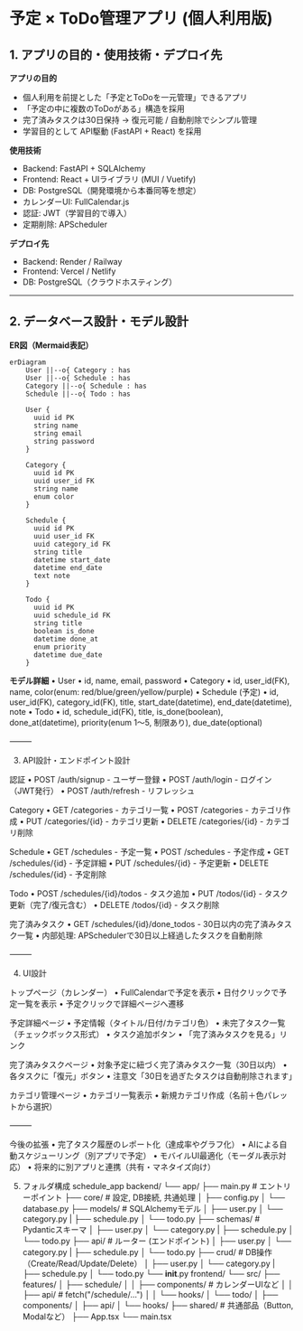 # 予定 × ToDo管理アプリ (個人利用版)

## 1. アプリの目的・使用技術・デプロイ先
**アプリの目的**  
- 個人利用を前提とした「予定とToDoを一元管理」できるアプリ  
- 「予定の中に複数のToDoがある」構造を採用  
- 完了済みタスクは30日保持 → 復元可能 / 自動削除でシンプル管理  
- 学習目的として API駆動 (FastAPI + React) を採用  

**使用技術**  
- Backend: FastAPI + SQLAlchemy  
- Frontend: React + UIライブラリ (MUI / Vuetify)  
- DB: PostgreSQL（開発環境から本番同等を想定）  
- カレンダーUI: FullCalendar.js  
- 認証: JWT（学習目的で導入）  
- 定期削除: APScheduler  


**デプロイ先**  
- Backend: Render / Railway  
- Frontend: Vercel / Netlify  
- DB: PostgreSQL（クラウドホスティング）

---

## 2. データベース設計・モデル設計
**ER図（Mermaid表記）**  

```mermaid
erDiagram
    User ||--o{ Category : has
    User ||--o{ Schedule : has
    Category ||--o{ Schedule : has
    Schedule ||--o{ Todo : has

    User {
      uuid id PK
      string name
      string email
      string password
    }

    Category {
      uuid id PK
      uuid user_id FK
      string name
      enum color
    }

    Schedule {
      uuid id PK
      uuid user_id FK
      uuid category_id FK
      string title
      datetime start_date
      datetime end_date
      text note
    }

    Todo {
      uuid id PK
      uuid schedule_id FK
      string title
      boolean is_done
      datetime done_at
      enum priority
      datetime due_date
    }
```

**モデル詳細**
	•	User
	•	id, name, email, password
	•	Category
	•	id, user_id(FK), name, color(enum: red/blue/green/yellow/purple)
	•	Schedule (予定)
	•	id, user_id(FK), category_id(FK), title, start_date(datetime), end_date(datetime), note
	•	Todo
	•	id, schedule_id(FK), title, is_done(boolean), done_at(datetime), priority(enum 1〜5, 制限あり), due_date(optional)

⸻

3. API設計・エンドポイント設計

認証
	•	POST /auth/signup - ユーザー登録
	•	POST /auth/login - ログイン（JWT発行）
	•   POST /auth/refresh - リフレッシュ

Category
	•	GET /categories - カテゴリ一覧
	•	POST /categories - カテゴリ作成
	•	PUT /categories/{id} - カテゴリ更新
	•	DELETE /categories/{id} - カテゴリ削除

Schedule
	•	GET /schedules - 予定一覧
	•	POST /schedules - 予定作成
	•	GET /schedules/{id} - 予定詳細
	•	PUT /schedules/{id} - 予定更新
	•	DELETE /schedules/{id} - 予定削除

Todo
	•	POST /schedules/{id}/todos - タスク追加
	•	PUT /todos/{id} - タスク更新（完了/復元含む）
	•	DELETE /todos/{id} - タスク削除

完了済みタスク
	•	GET /schedules/{id}/done_todos - 30日以内の完了済みタスク一覧
	•	内部処理: APSchedulerで30日以上経過したタスクを自動削除

⸻

4. UI設計

トップページ（カレンダー）
	•	FullCalendarで予定を表示
	•	日付クリックで予定一覧を表示
	•	予定クリックで詳細ページへ遷移

予定詳細ページ
	•	予定情報（タイトル/日付/カテゴリ色）
	•	未完了タスク一覧（チェックボックス形式）
	•	タスク追加ボタン
	•	「完了済みタスクを見る」リンク

完了済みタスクページ
	•	対象予定に紐づく完了済みタスク一覧（30日以内）
	•	各タスクに「復元」ボタン
	•	注意文「30日を過ぎたタスクは自動削除されます」

カテゴリ管理ページ
	•	カテゴリ一覧表示
	•	新規カテゴリ作成（名前＋色パレットから選択）

⸻

今後の拡張
	•	完了タスク履歴のレポート化（達成率やグラフ化）
	•	AIによる自動スケジューリング（別アプリで予定）
	•	モバイルUI最適化（モーダル表示対応）
	•	将来的に別アプリと連携（共有・マネタイズ向け）


5. フォルダ構成
schedule_app
	backend/
	└── app/
		├── main.py             # エントリーポイント
		├── core/               # 設定, DB接続, 共通処理
		│   ├── config.py
		│   └── database.py
		├── models/             # SQLAlchemyモデル
		│   ├── user.py
		│   └── category.py
		|	├── schedule.py
		│   └── todo.py
		├── schemas/            # Pydanticスキーマ
		│   ├── user.py
		│   └── category.py
		|	├── schedule.py
		│   └── todo.py
		├── api/                # ルーター (エンドポイント)
		│   ├── user.py
		│   └── category.py
		|	├── schedule.py
		│   └── todo.py
		├── crud/               # DB操作（Create/Read/Update/Delete）
		│   ├── user.py
		│   └── category.py
		|	├── schedule.py
		│   └── todo.py
		└── __init__.py
	frontend/
	└── src/
		├── features/
		│   ├── schedule/
		│   │   ├── components/   # カレンダーUIなど
		│   │   ├── api/          # fetch("/schedule/...")
		│   │   └── hooks/
		│   └── todo/
		│       ├── components/
		│       ├── api/
		│       └── hooks/
		├── shared/               # 共通部品（Button, Modalなど）
		├── App.tsx
		└── main.tsx

		
